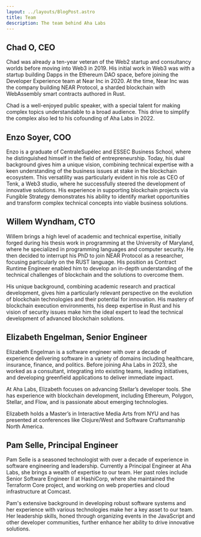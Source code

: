 ```yaml
---
layout: ../layouts/BlogPost.astro
title: Team
description: The team behind Aha Labs
---
```


## Chad O, CEO

Chad was already a ten-year veteran of the Web2 startup and
consultancy worlds before moving into Web3 in 2019. His initial work in Web3 was
with a startup building Dapps in the Ethereum DAO space, before joining the
Developer Experience team at Near Inc in 2020. At the time, Near Inc was the
company building NEAR Protocol, a sharded blockchain with WebAssembly smart
contracts authored in Rust.

Chad is a well-enjoyed public speaker, with a special talent for making complex
topics understandable to a broad audience. This drive to simplify the complex
also led to his cofounding of Aha Labs in 2022.

## Enzo Soyer, COO

Enzo is a graduate of CentraleSupélec and ESSEC Business School, where he
distinguished himself in the field of entrepreneurship. Today, his dual
background gives him a unique vision, combining technical expertise with a keen
understanding of the business issues at stake in the blockchain ecosystem. This
versatility was particularly evident in his role as CEO of Tenk, a Web3 studio,
where he successfully steered the development of innovative solutions. His
experience in supporting blockchain projects via Fungible Strategy demonstrates
his ability to identify market opportunities and transform complex technical
concepts into viable business solutions.

## Willem Wyndham, CTO

Willem brings a high level of academic and technical expertise,
initially forged during his thesis work in programming at the University of
Maryland, where he specialized in programming languages and computer security.
He then decided to interrupt his PhD to join NEAR Protocol as a researcher,
focusing particularly on the RUST language. His position as Contract Runtime
Engineer enabled him to develop an in-depth understanding of the technical
challenges of blockchain and the solutions to overcome them.

His unique background, combining academic research and practical development,
gives him a particularly relevant perspective on the evolution of blockchain
technologies and their potential for innovation. His mastery of blockchain
execution environments, his deep expertise in Rust and his vision of
security issues make him the ideal expert to lead the technical development of
advanced blockchain solutions.

## Elizabeth Engelman, Senior Engineer

Elizabeth Engelman is a software engineer with over a decade of experience delivering software in a variety of domains including healthcare, insurance, finance, and politics. Before joining Aha Labs in 2023, she worked as a consultant, integrating into existing teams, leading initiatives, and developing greenfield applications to deliver immediate impact.

At Aha Labs, Elizabeth focuses on advancing Stellar’s developer tools. She has experience with blockchain development, including Ethereum, Polygon, Stellar, and Flow, and is passionate about emerging technologies.

Elizabeth holds a Master’s in Interactive Media Arts from NYU and has presented at conferences like Clojure/West and Software Craftsmanship North America.

## Pam Selle, Principal Engineer

Pam Selle is a seasoned technologist with over a decade of experience in
software engineering and leadership. Currently a Principal Engineer at Aha Labs,
she brings a wealth of expertise to our team. Her past roles include Senior
Software Engineer II at HashiCorp, where she maintained the Terraform Core
project, and working on web properties and cloud infrastructure at Comcast.

Pam's extensive background in developing robust software systems and her
experience with various technologies make her a key asset to our team. Her
leadership skills, honed through organizing events in the JavaScript and other
developer communities, further enhance her ability to drive innovative
solutions.
